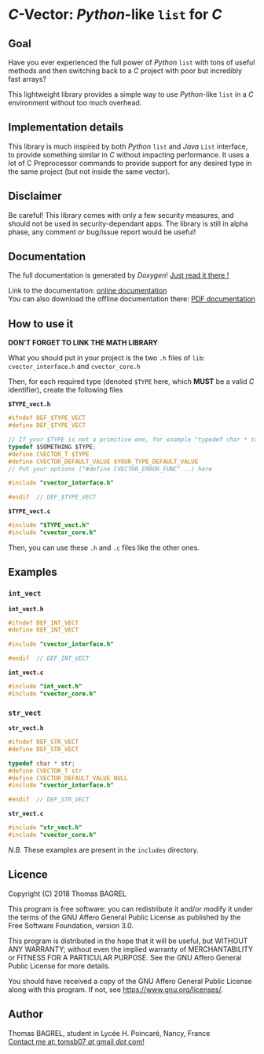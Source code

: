 # *C*-Vector: *Python*-like `list` for *C*

## Goal

Have you ever experienced the full power of *Python* `list` with tons of useful methods and then switching back to a *C* project with poor but incredibly 
fast arrays?

This lightweight library provides a simple way to use *Python*-like `list` in a *C* environment without too much overhead.

## Implementation details

This library is much inspired by both *Python* `list` and *Java* `List` interface, to provide something similar in *C* without impacting performance.
It uses a lot of C Preprocessor commands to provide support for any desired 
type in the same project (but not inside the same vector).

## Disclaimer

Be careful! This library comes with only a few security measures, and should not be used in security-dependant apps. The library is still in alpha 
phase, any comment or bug/issue report would be useful!

## Documentation

The full documentation is generated by *Doxygen*! [Just read it there !](http://tbagrel1.github.io/cvector/docs/html/index.html)

Link to the documentation: [online documentation](http://tbagrel1.github.io/cvector/docs/html/index.html)  
You can also download the offline documentation there: [PDF documentation](http://tbagrel1.github.io/cvector/docs/latex/refman.pdf)

## How to use it

**DON'T FORGET TO LINK THE MATH LIBRARY**

What you should put in your project is the two `.h` files of `lib`: 
`cvector_interface.h` and `cvector_core.h`

Then, for each required type (denoted `$TYPE` here, which **MUST** be a 
valid *C* identifier), create the following files

**`$TYPE_vect.h`**

```c
#ifndef DEF_$TYPE_VECT
#define DEF_$TYPE_VECT

// If your $TYPE is not a primitive one, for example "typedef char * str;"
typedef $SOMETHING $TYPE;
#define CVECTOR_T $TYPE
#define CVECTOR_DEFAULT_VALUE $YOUR_TYPE_DEFAULT_VALUE
// Put your options ("#define CVECTOR_ERROR_FUNC"...) here

#include "cvector_interface.h"

#endif  // DEF_$TYPE_VECT
```
**`$TYPE_vect.c`**

```c
#include "$TYPE_vect.h"
#include "cvector_core.h"
```

Then, you can use these `.h` and `.c` files like the other ones.

## Examples

### `int_vect`

**`int_vect.h`**

```c
#ifndef DEF_INT_VECT
#define DEF_INT_VECT

#include "cvector_interface.h"

#endif  // DEF_INT_VECT
```

**`int_vect.c`**

```c
#include "int_vect.h"
#include "cvector_core.h"
```

### `str_vect`

**`str_vect.h`**

```c
#ifndef DEF_STR_VECT
#define DEF_STR_VECT

typedef char * str;
#define CVECTOR_T str
#define CVECTOR_DEFAULT_VALUE NULL
#include "cvector_interface.h"

#endif  // DEF_STR_VECT
```

**`str_vect.c`**

```c
#include "str_vect.h"
#include "cvector_core.h"
```

*N.B.* These examples are present in the `includes` directory.

## Licence

Copyright (C) 2018 Thomas BAGREL

This program is free software: you can redistribute it and/or modify it
under the terms of the GNU Affero General Public License as published by
the Free Software Foundation, version 3.0.

This program is distributed in the hope that it will be useful, but WITHOUT
ANY WARRANTY; without even the implied warranty of MERCHANTABILITY or
FITNESS FOR A PARTICULAR PURPOSE. See the GNU Affero General Public License
for more details.

You should have received a copy of the GNU Affero General Public License
along with this program. If not, see <https://www.gnu.org/licenses/>.

## Author

Thomas BAGREL, student in Lycée H. Poincaré, Nancy, France  
[Contact me at: tomsb07 _at_ gmail _dot_ com!](mailto:tomsb07@gmail.com)
